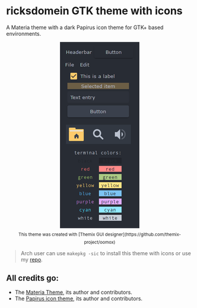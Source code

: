 # ricksdomein GTK theme with icons

A Materia theme with a dark Papirus icon theme for GTK+ based environments.

<p align="center">
  <img src="./preview.png">
  <br>
  <sub> This theme was created with [Themix GUI designer](https://github.com/themix-project/oomox) </sub>
</p>


> Arch user can use `makepkg -sic` to install this theme with icons or use my [repo](https://github.com/ricksdomein/ricksdomein-arch-repo).


## All credits go:

- The [Materia Theme](https://github.com/nana-4/materia-theme), its author and contributors.
- The [Papirus icon theme](https://github.com/PapirusDevelopmentTeam/papirus-icon-theme), its author and contributors.
